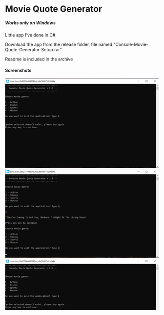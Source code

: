 # Movie Quote Generator
##### Works only on Windows
Little app I've done in C#

Download the app from the release folder, file named "Console-Movie-Quote-Generator-Setup.rar"

Readme is included in the archive

#### Screenshots
![Screen of movie quote app](https://raw.githubusercontent.com/janikjczcz/csharp-movie-quote-generator/main/screens/movie-quote-01.png)
![Screen of movie quote app](https://raw.githubusercontent.com/janikjczcz/csharp-movie-quote-generator/main/screens/movie-quote-02.png)
![Screen of movie quote app](https://raw.githubusercontent.com/janikjczcz/csharp-movie-quote-generator/main/screens/movie-quote-03.png)
